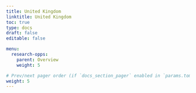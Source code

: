 ```yaml
---
title: United Kingdom
linktitle: United Kingdom
toc: true
type: docs
draft: false
editable: false

menu:
  research-opps:
    parent: Overview
    weight: 5

# Prev/next pager order (if `docs_section_pager` enabled in `params.toml`)
weight: 5
---
```

